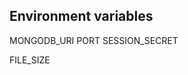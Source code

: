 

## Environment variables

MONGODB_URI
PORT
SESSION_SECRET
<!-- MAIL_USER Aún no implementado -->
<!-- MAIL_PASS Aún no implementado -->
FILE_SIZE <!-- Tamaño maximo de subida CV -->